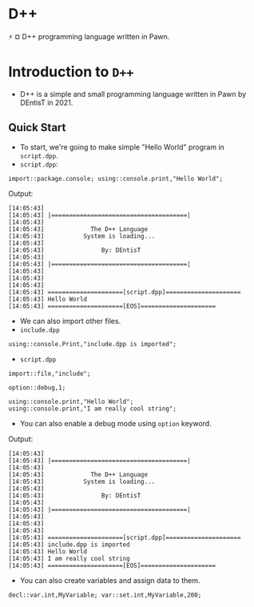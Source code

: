 # D++
:zap: ¤ D++ programming language written in Pawn.

# Introduction to `D++`
- D++ is a simple and small programming language written in Pawn by DEntisT in 2021.

## Quick Start
- To start, we're going to make simple "Hello World" program in `script.dpp`.
- `script.dpp`:
```pawn
import::package.console; using::console.print,"Hello World";
```
Output:
```
[14:05:43]                                         
[14:05:43] |======================================|
[14:05:43]                                         
[14:05:43]             The D++ Language            
[14:05:43]           System is loading...          
[14:05:43]                                         
[14:05:43]                By: DEntisT              
[14:05:43]                                         
[14:05:43] |======================================|
[14:05:43]                                         
[14:05:43]                                         
[14:05:43]                                         
[14:05:43] =====================[script.dpp]=====================
[14:05:43] Hello World
[14:05:43] =====================[EOS]=====================
```
- We can also import other files.
- `include.dpp`
```pawn
using::console.Print,"include.dpp is imported";
```

- `script.dpp`
```pawn
import::file,"include";

option::debug,1;

using::console.print,"Hello World";
using::console.print,"I am really cool string";
```

- You can also enable a debug mode using `option` keyword.

Output:
```
[14:05:43]                                         
[14:05:43] |======================================|
[14:05:43]                                         
[14:05:43]             The D++ Language            
[14:05:43]           System is loading...          
[14:05:43]                                         
[14:05:43]                By: DEntisT              
[14:05:43]                                         
[14:05:43] |======================================|
[14:05:43]                                         
[14:05:43]                                         
[14:05:43]                                         
[14:05:43] =====================[script.dpp]=====================
[14:05:43] include.dpp is imported
[14:05:43] Hello World
[14:05:43] I am really cool string
[14:05:43] =====================[EOS]=====================
```

- You can also create variables and assign data to them.
```pawn
decl::var.int,MyVariable; var::set.int,MyVariable,200;
```
